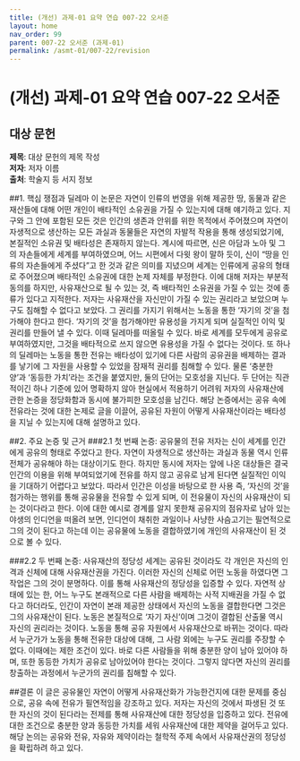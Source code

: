 ```yaml
---
title: (개선) 과제-01 요약 연습 007-22 오서준
layout: home
nav_order: 99
parent: 007-22 오서준 (과제-01)
permalink: /asmt-01/007-22/revision
---
```


# (개선) 과제-01 요약 연습 007-22 오서준 


## 대상 문헌
**제목**: 대상 문헌의 제목 작성  
**저자**: 저자 이름  
**출처**: 학술지 등 서지 정보  

##1. 핵심 쟁점과 딜레마
 이 논문은 자연이 인류의 번영을 위해 제공한 땅, 동물과 같은 재산들에 대해 어떤 개인이 배타적인 소유권을 가질 수 있는지에 대해 얘기하고 있다. 지구와 그 안에 포함된 모든 것은 인간의 생존과 안위를 위한 목적에서 주어졌으며 자연이 자생적으로 생산하는 모든 과실과 동물들은 자연의 자발적 작용을 통해 생성되었기에, 본질적인 소유권 및 배타성은 존재하지 않는다. 계시에 따르면, 신은 아담과 노아 및 그의 자손들에게 세계를 부여하였으며, 어느 시편에서 다윗 왕이 말하 듯이, 신이 “땅을 인류의 자손들에게 주셨다”고 한 것과 같은 의미를 지녔으며 세계는 인류에게 공유의 형태로 주어졌으며 배타적인 소유권에 대한 논제 자체를 부정한다. 이에 대해 저자는 부분적 동의를 하지만, 사유재산으로 될 수 있는 것, 즉 배타적인 소유권을 가질 수 있는 것에 종류가 있다고 지적한다. 저자는 사유재산을 자신만이 가질 수 있는 권리라고 보았으며 누구도 침해할 수 없다고 보았다. 그 권리를 가지기 위해서는 노동을 통한 ‘자기의 것’을 첨가해야 한다고 한다. ‘자기의 것’을 첨가해야만 유용성을 가지게 되며 실질적인 이익 및 권리를 만들어 낼 수 있다. 이때 딜레마를 떠올릴 수 있다. 바로 세계를 모두에게 공유로 부여하였지만, 그것을 배타적으로 쓰지 않으면 유용성을 가질 수 없다는 것이다. 또 하나의 딜레마는 노동을 통한 전유는 배타성이 있기에 다른 사람의 공유권을 배제하는 결과를 낳기에 그 자원을 사용할 수 있었을 잠재적 권리를 침해할 수 있다. 물론 ‘충분한 양’과 ‘동등한 가치’라는 조건을 붙였지만, 둘의 단어는 모호성을 지닌다. 두 단어는 직관적이긴 하나 기준에 있어 명확하지 않아 현실에서 적용하기 어려워 저자의 사유재산에 관한 논증을 정당화함과 동시에 불가피한 모호성을 남긴다. 
 해당 논증에서는 공유 속에 전유라는 것에 대한 논제로 글을 이끌어, 공유된 자원이 어떻게 사유재산이라는 배타성을 지닐 수 있는지에 대해 설명하고 있다.

##2. 주요 논증 및 근거
###2.1 첫 번째 논증: 공유물의 전유
저자는 신이 세계를 인간에게 공유의 형태로 주었다고 한다. 자연이 자생적으로 생산하는 과실과 동물 역시 인류 전체가 공유해야 하는 대상이기도 한다. 하지만 동시에 저자는 앞에 나온 대상들은 결국 인간의 이용을 위해 부여되었기에 전유를 하지 않고 공유로 남게 된다면 실질적인 이익을 기대하기 어렵다고 보았다. 따라서 인간은 이성을 바탕으로 한 사용 즉, ‘자신의 것’을 첨가하는 행위를 통해 공유물을 전유할 수 있게 되며, 이 전유물이 자신의 사유재산이 되는 것이다라고 한다. 이에 대한 예시로 경계를 알지 못한채 공유지의 점유자로 남아 있는 야생의 인디언을 떠올려 보면, 인디언이 채취한 과일이나 사냥한 사슴고기는 필연적으로 그의 것이 된다고 하는데 이는 공유물에 노동을 결합하였기에 개인의 사유재산이 된 것으로 볼 수 있다.

###2.2 두 번째 논증: 사유재산의 정당성
세계는 공유된 것이라도 각 개인은 자신의 인격과 신체에 대해 사유재산권을 가진다. 이러한 자신의 신체로 어떤 노동을 하였다면 그 작업은 그의 것이 분명하다. 이를 통해 사유재산의 정당성을 입증할 수 있다. 자연적 상태에 있는 한, 어느 누구도 본래적으로 다른 사람을 배제하는 사적 지배권을 가질 수 없다고 하더라도, 인간이 자연이 본래 제공한 상태에서 자신의 노동을 결합한다면 그것은 그의 사유재산이 된다. 노동은 본질적으로 ‘자기 자신’이며 그것이 결합된 산출물 역시 자신의 권리라는 것이다. 노동을 통해 공유 자원에서 사유재산으로 바뀌는 것이다. 따라서 누군가가 노동을 통해 전유한 대상에 대해, 그 사람 외에는 누구도 권리를 주장할 수 없다. 이때에는 제한 조건이 있다. 바로 다른 사람들을 위해 충분한 양이 남아 있어야 하며, 또한 동등한 가치가 공유로 남아있어야 한다는 것이다. 그렇지 않다면 자신의 권리를 창출하는 과정에서 누군가의 권리를 침해할 수 있다.

##결론
이 글은 공유물인 자연이 어떻게 사유재산화가 가능한건지에 대한 문제를 중심으로, 공유 속에 전유가 필연적임을 강조하고 있다. 저자는 자신의 것에서 파생된 것 또한 자신의 것이 된다라는 전제를 통해 사유재산에 대한 정당성을 입증하고 있다. 전유에 대한 조건으로 충분한 양과 동등한 가치를 세워 사유재산에 대한 제약을 걸어두고 있다. 해당 논의는 공유와 전유, 자유와 제약이라는 철학적 주제 속에서 사유재산권의 정당성을 확립하려 하고 있다.